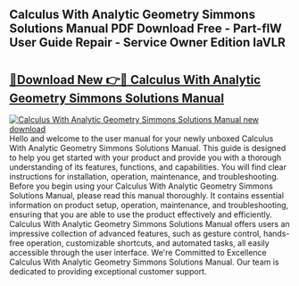 ## Calculus With Analytic Geometry Simmons Solutions Manual PDF Download Free - Part-flW User Guide Repair - Service Owner Edition IaVLR

# <h2><a href="http://bc50742.oget.top/?id=Calculus+With+Analytic+Geometry+Simmons+Solutions+Manual">🔗Download New 👉🔴 Calculus With Analytic Geometry Simmons Solutions Manual</a></h2>

[![Calculus With Analytic Geometry Simmons Solutions Manual new download](https://i.imgur.com/5g1atiW.png)](http://bc50742.oget.top/?id=Calculus+With+Analytic+Geometry+Simmons+Solutions+Manual)
Hello and welcome to the user manual for your newly unboxed Calculus With Analytic Geometry Simmons Solutions Manual. This guide is designed to help you get started with your product and provide you with a thorough understanding of its features, functions, and capabilities. You will find clear instructions for installation, operation, maintenance, and troubleshooting. Before you begin using your Calculus With Analytic Geometry Simmons Solutions Manual, please read this manual thoroughly. It contains essential information on product setup, operation, maintenance, and troubleshooting, ensuring that you are able to use the product effectively and efficiently. Calculus With Analytic Geometry Simmons Solutions Manual offers users an impressive collection of advanced features, such as gesture control, hands-free operation, customizable shortcuts, and automated tasks, all easily accessible through the user interface. We're Committed to Excellence Calculus With Analytic Geometry Simmons Solutions Manual. Our team is dedicated to providing exceptional customer support.

